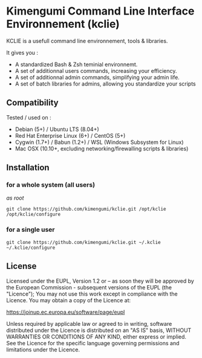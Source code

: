 Kimengumi Command Line Interface Environnement (kclie)
===================

KCLIE is a usefull command line environnement, tools & libraries.

It gives you :

 - A standardized Bash & Zsh teminial environnemt.
 - A set of additionnal users commands, increasing your efficiency.
 - A set of additionnal admin commands, simplifying your admin life.
 - A set of batch libraries for admins, allowing you standardize your scripts

Compatibility
-------------

Tested / used on :

 - Debian (5+) / Ubuntu LTS (8.04+)
 - Red Hat Enterprise Linux (6+) / CentOS (5+)
 - Cygwin (1.7+) / Babun (1.2+) / WSL (Windows Subsystem for Linux)
 - Mac OSX (10.10+, excluding networking/firewalling scripts & libraries)

Installation
-------------

### for a whole system (all users)

*as root*

    git clone https://github.com/kimengumi/kclie.git /opt/kclie
    /opt/kclie/configure

### for a single user

    git clone https://github.com/kimengumi/kclie.git ~/.kclie
    ~/.kclie/configure

License
-------------

Licensed under the EUPL, Version 1.2 or – as soon they will be approved by 
the European Commission - subsequent versions of the EUPL (the "Licence");
You may not use this work except in compliance with the Licence.
You may obtain a copy of the Licence at:

https://joinup.ec.europa.eu/software/page/eupl

Unless required by applicable law or agreed to in writing, software
distributed under the Licence is distributed on an "AS IS" basis,
WITHOUT WARRANTIES OR CONDITIONS OF ANY KIND, either express or implied.
See the Licence for the specific language governing permissions and
limitations under the Licence.